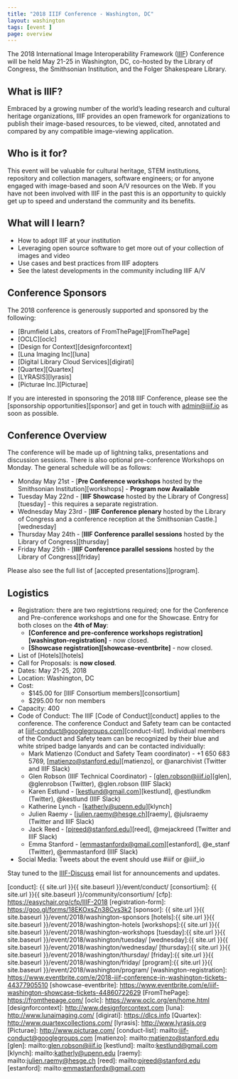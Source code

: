 ```yaml
---
title: "2018 IIIF Conference - Washington, DC"
layout: washington
tags: [event ]
page: overview
---
```


The 2018 International Image Interoperability Framework ([IIIF][home-page]) Conference will be held May 21-25 in Washington, DC, co-hosted by the Library of Congress, the Smithsonian Institution, and the Folger Shakespeare Library.

## What is IIIF?
Embraced by a growing number of the world’s leading research and cultural heritage organizations, IIIF provides an open framework for organizations to publish their image-based resources, to be viewed, cited, annotated and compared by any compatible image-viewing application.

## Who is it for?
This event will be valuable for cultural heritage, STEM institutions, repository and collection managers, software engineers; or for anyone engaged with image-based and soon A/V resources on the Web. If you have not been involved with IIIF in the past this is an opportunity to quickly get up to speed and understand the community and its benefits.

## What will I learn?
 * How to adopt IIIF at your institution
 * Leveraging open source software to get more out of your collection of images and video
 * Use cases and best practices from IIIF adopters
 * See the latest developments in the community including IIIF A/V

## Conference Sponsors

The 2018 conference is generously supported and sponsored by the following:
 * [Brumfield Labs, creators of FromThePage][FromThePage]
 * [OCLC][oclc]
 * [Design for Context][designforcontext]
 * [Luna Imaging Inc][luna]
 * [Digital Library Cloud Services][digirati]
 * [Quartex][Quartex]
 * [LYRASIS][lyrasis]
 * [Picturae Inc.][Picturae]

If you are interested in sponsoring the 2018 IIIF Conference, please see the [sponsorship opportunities][sponsor] and get in touch with admin@iiif.io as soon as possible.

## Conference Overview
The conference will be made up of lightning talks, presentations and discussion sessions. There is also optional pre-conference Workshops on Monday. The general schedule will be as follows:

* Monday May 21st - [**Pre Conference workshops** hosted by the Smithsonian Institution][workshops] - **Program now Available**
* Tuesday May 22nd - [**IIIF Showcase** hosted by the Library of Congress][tuesday] - this requires a separate registration.
* Wednesday May 23rd - [**IIIF Conference plenary** hosted by the Library of Congress and a conference reception at the Smithsonian Castle.][wednesday]
* Thursday May 24th - [**IIIF Conference parallel sessions** hosted by the Library of Congress][thursday]
* Friday May 25th - [**IIIF Conference parallel sessions** hosted by the Library of Congress][friday]

Please also see the full list of [accepted presentations][program].

## Logistics

* Registration: there are two registrtions required; one for the Conference and Pre-conference workshops and one for the Showcase. Entry for both closes on the **4th of May**:
  * **[Conference and pre-conference workshops registration][washington-registration]** - now closed.
  * **[Showcase registration][showcase-eventbrite]** - now closed.
* List of [Hotels][hotels]
* Call for Proposals: is **now closed**.
* Dates: May 21-25, 2018
* Location: Washington, DC
* Cost:
   * $145.00 for [IIIF Consortium members][consortium]
   * $295.00 for non members
* Capacity: 400
* Code of Conduct: The IIIF [Code of Conduct][conduct] applies to the conference. The conference Conduct and Safety team can be contacted at [iiif-conduct@googlegroups.com][conduct-list]. Individual members of the Conduct and Safety team can be recognized by their blue and white striped badge lanyards and can be contacted individually:
   * Mark Matienzo (Conduct and Safety Team coordinator) - +1 650 683 5769, [matienzo@stanford.edu][matienzo], or @anarchivist (Twitter and IIIF Slack)
   * Glen Robson (IIIF Technical Coordinator) - [glen.robson@iiif.io][glen], @glenrobson (Twitter), @glen.robson (IIIF Slack)
   * Karen Estlund - [kestlund@gmail.com][kestlund], @estlundkm (Twitter), @kestlund (IIIF Slack)
   * Katherine Lynch - [katherly@upenn.edu][klynch]
   * Julien Raemy - [julien.raemy@hesge.ch][raemy], @julsraemy (Twitter and IIIF Slack)
   * Jack Reed - [pjreed@stanford.edu][reed], @mejackreed (Twitter and IIIF Slack)
   * Emma Stanford - [emmastanfordx@gmail.com][estanford], @e_stanf (Twitter), @emmastanford (IIIF Slack)
* Social Media: Tweets about the event should use #iiif or @iiif_io

Stay tuned to the [IIIF-Discuss][iiif-discuss] email list for announcements and updates.

[home-page]: http://iiif.io/
[iiif-discuss]: https://groups.google.com/forum/#!forum/iiif-discuss
[conduct]: {{ site.url }}{{ site.baseurl }}/event/conduct/
[consortium]: {{ site.url }}{{ site.baseurl }}/community/consortium/
[cfp]: https://easychair.org/cfp/IIIF-2018
[registration-form]: https://goo.gl/forms/18EKOxsZn38Cvs3k2
[sponsor]: {{ site.url }}{{ site.baseurl }}/event/2018/washington-sponsors
[hotels]:{{ site.url }}{{ site.baseurl }}/event/2018/washington-hotels
[workshops]:{{ site.url }}{{ site.baseurl }}/event/2018/washington-workshops
[tuesday]:{{ site.url }}{{ site.baseurl }}/event/2018/washington/tuesday/
[wednesday]:{{ site.url }}{{ site.baseurl }}/event/2018/washington/wednesday/
[thursday]:{{ site.url }}{{ site.baseurl }}/event/2018/washington/thursday/
[friday]:{{ site.url }}{{ site.baseurl }}/event/2018/washington/friday/
[program]:{{ site.url }}{{ site.baseurl }}/event/2018/washington/program/
[washington-registration]: https://www.eventbrite.com/e/2018-iiif-conference-in-washington-tickets-44377905510
[showcase-eventbrite]: https://www.eventbrite.com/e/iiif-washington-showcase-tickets-44860722629
[FromThePage]: https://fromthepage.com/
[oclc]: https://www.oclc.org/en/home.html
[designforcontext]: http://www.designforcontext.com
[luna]: http://www.lunaimaging.com/
[digirati]: https://dlcs.info
[Quartex]: http://www.quartexcollections.com/
[lyrasis]: http://www.lyrasis.org
[Picturae]: http://www.picturae.com/
[conduct-list]: mailto:iiif-conduct@googlegroups.com
[matienzo]: mailto:matienzo@stanford.edu
[glen]: mailto:glen.robson@iiif.io
[kestlund]: mailto:kestlund@gmail.com
[klynch]: mailto:katherly@upenn.edu
[raemy]: mailto:julien.raemy@hesge.ch
[reed]: mailto:pjreed@stanford.edu
[estanford]: mailto:emmastanfordx@gmail.com
